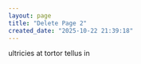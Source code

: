 ```yaml
---
layout: page
title: "Delete Page 2"
created_date: "2025-10-22 21:39:18"
---
```


ultricies at tortor tellus in 
